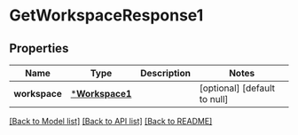 # GetWorkspaceResponse1

## Properties
Name | Type | Description | Notes
------------ | ------------- | ------------- | -------------
**workspace** | [***Workspace1**](Workspace1.md) |  | [optional] [default to null]

[[Back to Model list]](../README.md#documentation-for-models) [[Back to API list]](../README.md#documentation-for-api-endpoints) [[Back to README]](../README.md)


